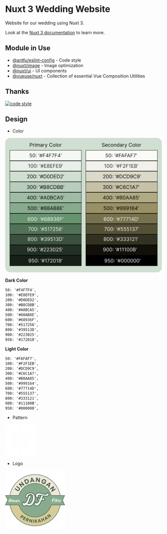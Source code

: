 # Nuxt 3 Wedding Website

Website for our wedding using Nuxt 3.

Look at the [Nuxt 3 documentation](https://nuxt.com/docs/getting-started/introduction) to learn more.

## Module in Use

- [@antfu/eslint-config](https://github.com/antfu/eslint-config) - Code style
- [@nuxt/image](https://image.nuxt.com/) - Image optimization
- [@nuxt/ui](https://ui.nuxtjs.com/) - UI components
- [@vueuse/nuxt](https://vueuse.org/) - Collection of essential Vue Composition Utilities

## Thanks

[![code style](https://antfu.me/badge-code-style.svg)](https://github.com/antfu/eslint-config)

## Design

- Color

![Color Palette](https://github.com/narr07/wedding-dinarfitri/blob/374cdeaa72cebbee01396b65e1180f1466f1bd37/public/color.png?raw=true 'Color Palette')

**Dark Color**

```
50: '#F4F7F4',
100: '#E8EFE9',
200: '#D0DED2',
300: '#B8CDBB',
400: '#A0BCA5',
500: '#88AB8E',
600: '#68936F',
700: '#517256',
800: '#39513D',
900: '#223025',
950: '#172018',
```

**Light Color**

```
50: '#FAFAF7',
100: '#F2F1EB',
200: '#DCD9C9',
300: '#C6C1A7',
400: '#B0AA85',
500: '#999164',
600: '#77714D',
700: '#555137',
800: '#333121',
900: '#11100B',
950: '#000000',
```

- Pattern

![Dinar & Fitri Wedding Pattern](https://github.com/narr07/wedding-dinarfitri/blob/ebb8d2731317c5d3b9852ae960eb0c6c445a671e/public/pattern.svg?raw=true 'Dinar & Fitri Wedding Pattern')

- Logo

![Dinar & Fitri Wedding Logo](https://github.com/narr07/wedding-dinarfitri/blob/374cdeaa72cebbee01396b65e1180f1466f1bd37/public/android-chrome-192x192.png?raw=true 'Dinar & Fitri Wedding Logo')
